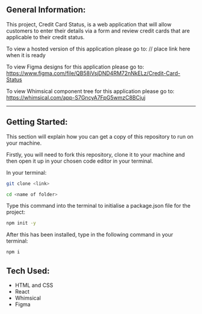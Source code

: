 ## General Information:

This project, Credit Card Status, is a web application that will allow customers to enter their details via a form and review credit cards that are applicable to their credit status.

To view a hosted version of this application please go to: // place link here when it is ready

To view Figma designs for this application please go to: https://www.figma.com/file/QB58iVsjDND4RM72nNkELz/Credit-Card-Status

To view Whimsical component tree for this application please go to: https://whimsical.com/app-S7GncyA7FpG5wmzC8BCjuj

---

## Getting Started:

This section will explain how you can get a copy of this repository to run on your machine.

Firstly, you will need to fork this repository, clone it to your machine and then open it up in your chosen code editor in your terminal.

In your terminal:

```bash
git clone <link>

cd <name of folder>
```

Type this command into the terminal to initialise a package.json file for the project:

```bash
npm init -y
```

After this has been installed, type in the following command in your terminal:

```bash
npm i
```

## Tech Used:

- HTML and CSS
- React
- Whimsical
- Figma
